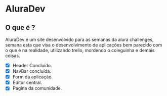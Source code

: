 # AluraDev

## O que é ?

AluraDev é um site desenvolvido para as semanas da alura challenges, semana esta que visa o desenvolvimento de aplicações bem parecido com o que é na realidade, utilizando trello, mordendo o coleguinha e demais coisas.

 - [x] Header Concluído.
 - [x] NavBar concluída.
 - [x] Form da aplicação.
 - [x] Editor central.
 - [x] Pagina da comunidade.
